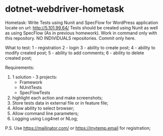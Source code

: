 # dotnet-webdriver-hometask

Hometask:
Write Tests using Nunit and SpecFlow for WordPress application locate on url: http://5.101.99.64/
Tests should be created using Nunit as well as using SpecFlow (As in previous homework).
Work in command only with this repository. NO INDIVIDUALS repositories.
Commit only here.

What to test:
1 - registration
2 - login
3 - ability to create post;
4 - ability to modify created post;
5 - ability to add comments;
6 - ability to delete created post;

 Requirements:
 1. 1 solution - 3 projects:
    * Framework
    * NUnitTests
    * SpecFlowTests
 2. highlight each action and make screenshots;
 3. Store tests data in external file or in feature file;
 4. Allow ability to select browser; 
 5. Allow command line parameters;
 6. Logging using Log4net or NLog;

P.S. Use https://mailinator.com/ or https://mytemp.email for registration;
 

